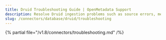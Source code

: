 ```yaml
---
title: Druid Troubleshooting Guide | OpenMetadata Support
description: Resolve Druid ingestion problems such as source errors, metadata fetch failures, or unsupported schema structures.
slug: /connectors/database/druid/troubleshooting
---
```


{% partial file="/v1.8/connectors/troubleshooting.md" /%}
